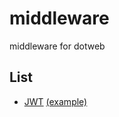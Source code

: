 # middleware
middleware for dotweb

## List
* [JWT](https://github.com/devfeel/middleware/tree/master/jwt)  [(example)](https://github.com/devfeel/middleware/tree/master/example/jwt)
